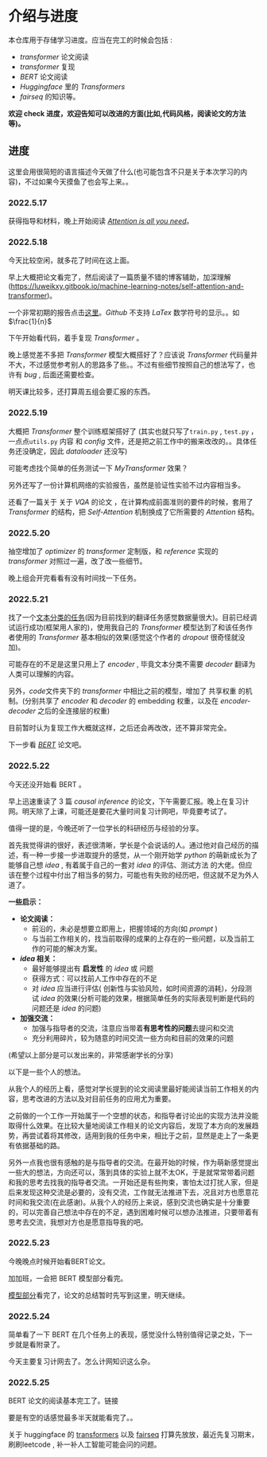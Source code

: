 # 介绍与进度

本仓库用于存储学习进度。应当在完工的时候会包括 : 

* *transformer* 论文阅读
* *transformer* 复现
* *BERT* 论文阅读
* *Huggingface* 里的  *Transformers*
* *fairseq* 的知识等。

**欢迎 check 进度，欢迎告知可以改进的方面(比如,代码风格，阅读论文的方法等)。**



## 进度

这里会用很简短的语言描述今天做了什么(也可能包含不只是关于本次学习的内容)，不过如果今天摸鱼了也会写上来。。



### **2022.5.17**

获得指导和材料，晚上开始阅读 [*Attention is all you need*](http://papers.neurips.cc/paper/7181-attention-is-all-you-need.pdf)。

### **2022.5.18**

今天比较空闲，就多花了时间在这上面。

早上大概把论文看完了，然后阅读了一篇质量不错的博客辅助，加深理解(https://luweikxy.gitbook.io/machine-learning-notes/self-attention-and-transformer)。

一个非常初期的报告点击[这里](https://github.com/H-shw/Transformer_etc./blob/master/%E8%BF%9B%E5%BA%A6%E5%AD%98%E6%A1%A3/2022518/paper_reading(%E6%9C%AA%E8%B0%83%E6%95%B4%E6%A0%BC%E5%BC%8F).md)。*Github* 不支持 *LaTex* 数学符号的显示。。如 $\frac{1}{n}$

下午开始看代码，着手复现 *Transformer* 。

晚上感觉差不多把 *Transformer* 模型大概搭好了？应该说 *Transformer* 代码量并不大，不过感觉参考别人的思路多了些。。不过有些细节按照自己的想法写了，也许有 *bug* , 后面还需要检查。

明天课比较多，还打算周五组会要汇报的东西。

### **2022.5.19**

大概把 *Transformer* 整个训练框架搭好了 (其实也就只写了`train.py` , `test.py` ，一点点`utils.py` 内容 和 *config* 文件，还是把之前工作中的搬来改改的。。具体任务还没确定，因此 *dataloader* 还没写)

可能考虑找个简单的任务测试一下 *MyTransformer* 效果？

另外还写了一份计算机网络的实验报告，虽然是验证性实验不过内容相当多。

还看了一篇关于  关于 *VQA* 的论文 ，在计算构成前面准则的要件的时候，套用了 *Transformer* 的结构，把 *Self-Attention* 机制换成了它所需要的 *Attention* 结构。

### **2022.5.20**

抽空增加了 *optimizer* 的 *transformer* 定制版，和 *reference* 实现的 *transformer* 对照过一遍，改了改一些细节。

晚上组会开完看看有没有时间找一下任务。



### **2022.5.21**

找了一个[文本分类的任务](https://github.com/649453932/Chinese-Text-Classification-Pytorch)(因为目前找到的翻译任务感觉数据量很大)。目前已经调试运行成功(框架用人家的)，使用我自己的 *Transformer* 模型达到了和该任务作者使用的 *Transformer* 基本相似的效果(感觉这个作者的 *dropout* 很奇怪就没加)。

可能存在的不足是这里只用上了 *encoder* , 毕竟文本分类不需要 *decoder* 翻译为人类可以理解的内容。

另外，*code*文件夹下的 *transformer* 中相比之前的模型，增加了 共享权重 的机制。(分别共享了 *encoder* 和 *decoder* 的 embedding 权重，以及在 *encoder-decoder* 之后的全连接层的权重)

目前暂时认为复现工作大概就这样，之后还会再改改，还不算非常完全。

下一步看 [*BERT*](https://arxiv.org/pdf/1810.04805.pdf) 论文吧。



### **2022.5.22**

今天还没开始看 BERT 。

早上迅速重读了 3 篇 *causal inference* 的论文，下午需要汇报。晚上在复习计网。明天除了上课，可能还是要花大量时间复习计网吧，毕竟要考试了。

值得一提的是，今晚还听了一位学长的科研经历与经验的分享。

首先我觉得讲的很好，表述很清晰，学长是个会说话的人。通过他对自己经历的描述，有一种一步接一步进取提升的感觉，从一个刚开始学 *python* 的萌新成长为了能够自己想 *idea* , 有着属于自己的一套对 *idea* 的评估、测试方法 的大佬。但应该在整个过程中付出了相当多的努力，可能也有失败的经历吧，但这就不足为外人道了。

**一些启示：**

* **论文阅读：**
  * 前沿的，未必是想要立即用上，把握领域的方向(如 *prompt* )   
  * 与当前工作相关的，找当前取得的成果的上存在的一些问题，以及当前工作的可能的解决方案。
* ***idea* 相关：**
  * 最好能够提出有 **启发性** 的 *idea* 或 问题
  * 获得方式：可以找前人工作中存在的不足
  * 对 *idea* 应当进行评估( 创新性与实验风险，如时间资源的消耗)，分段测试 *idea* 的效果(分析可能的效果，根据简单任务的实际表现判断是代码的问题还是 *idea* 的问题)
* **加强交流：**
  * 加强与指导者的交流，注意应当带着**有思考性的问题**去提问和交流
  * 充分利用碎片，较为随意的时间交流一些方向和目前的效果的问题

(希望以上部分是可以发出来的，非常感谢学长的分享)

以下是一些个人的想法。

从我个人的经历上看，感觉对学长提到的论文阅读里最好能阅读当前工作相关的内容，思考改进的方法以及对目前任务的应用尤为重要。

之前做的一个工作一开始属于一个空想的状态，和指导者讨论出的实现方法并没能取得什么效果。在比较大量地阅读工作相关的论文内容后，发现了本方向的发展趋势，再尝试着将其修改，适用到我的任务中来，相比于之前，显然是走上了一条更有依据基础的路。

另外一点我也很有感触的是与指导者的交流。在最开始的时候，作为萌新感觉提出一些大的想法，方向还可以，落到具体的实验上就不太OK，于是就常常带着问题和我的思考去找我的指导者交流。一开始还是有些拘束，害怕太过打扰人家，但是后来发现这种交流是必要的，没有交流，工作就无法推进下去，况且对方也愿意花时间和我交流(在此感谢)。从我个人的经历上来说，感到交流也确实是十分重要的，可以完善自己想法中存在的不足，遇到困难时候可以想办法推进，只要带着有思考去交流，我想对方也是愿意指导我的吧。



### **2022.5.23**

今晚晚点时候开始看BERT论文。

加加班，一会把 BERT 模型部分看完。

[模型部分](https://github.com/H-shw/Transformer_etc./blob/master/%E8%BF%9B%E5%BA%A6%E5%AD%98%E6%A1%A3/2022523/Reading_BERT.md)看完了，论文的总结暂时先写到这里，明天继续。



### **2022.5.24**

简单看了一下 BERT 在几个任务上的表现，感觉没什么特别值得记录之处，下一步就是看附录了。

今天主要复习计网去了。怎么计网知识这么杂。

 

### **2022.5.25**

BERT 论文的阅读基本完工了。链接

要是有空的话感觉最多半天就能看完了。。

关于 huggingface 的 [transformers](https://github.com/huggingface/transformers) 以及 [fairseq](https://github.com/facebookresearch/fairseq) 打算先放放，最近先复习期末，刷刷leetcode , 补一补人工智能可能会问的问题。

